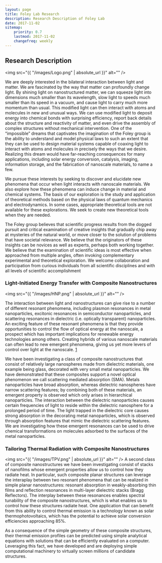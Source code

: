 ```yaml
---
layout: page
title: Foley Lab Research
description: Research Description of Foley Lab
date: 2017-11-02
sitemap:
    priority: 0.7
    lastmod: 2017-11-02
    changefreq: weekly
---
```

## Research Description

<span class="image left"><img src="{{ "/images/Logo.png" | absolute_url }}" alt="" /></span>

<!-- The Foley group works by the motto the difficult we do immediately, the impossible takes a little longer. -->
We are deeply interested in the bilateral interaction between light and matter. We are fascinated by the way that matter can profoundly change light. By shining light on nanostructured matter, we can squeeze light into dimensions much smaller than its wavelength, slow light to speeds much smaller than its speed in a vacuum, and cause light to carry much more momentum than usual. This modified light can then interact with atoms and molecules in new and unusual ways. We can use modified light to deposit energy into chemical bonds with surprising efficiency, report back details about the structure and reactivity of matter, and even drive the assembly of complex structures without mechanical intervention. One of the “impossible” dreams that captivates the imagination of the Foley group is the ability to understand and model physical laws to such an extent that they can be used to design material systems capable of coaxing light to interact with atoms and molecules in precisely the ways that we desire. Realizing this dream would have far-reaching consequences for many applications, including solar energy conversion, catalysis, imaging, information storage, and the fabrication of nanoscale materials, to name a few. 

We pursue these interests by seeking to discover and elucidate new phenomena that occur when light interacts with nanoscale materials. We also explore how these phenomena can induce change in material and chemical systems. The basis of our exploration is the study and application of theoretical methods based on the physical laws of quantum mechanics and electrodynamics. In some cases, appropriate theoretical tools are not available for these explorations. We seek to create new theoretical tools when they are needed. 

The Foley group believes that scientific progress results from the dogged pursuit and critical examination of creative insights that gradually chip away at mysteries of the natural world, or move closer to the solution of problems that have societal relevance. We believe that the originators of these insights can be novices as well as experts, perhaps both working together. We believe that the examination of scientific ideas is most effective when approached from multiple angles, often invoking complementary experimental and theoretical exploration. We welcome collaboration and participation from curious individuals from all scientific disciplines and with all levels of scientific accomplishment

### Light-Initiated Energy Transfer with Composite Nanostructures
<span class="image left"><img src="{{ "/images/HNP.png" | absolute_url }}" alt="" /></span>
<!-- <div class="box"> <p> -->
The interaction between light and nanostructures can give rise to a number of different resonant phenomena, including plasmon resonances in metal nanoparticles, excitonic resonances in semiconductor nanoparticles, and scattering resonances in dielectric (i.e. optically transparent) nanoparticles.  An exciting feature of these resonant phenomena is that they provide opportunities to control the flow of optical energy at the nanoscale, a prospect which has important implications for renewable energy technologies among others.  Creating hybrids of various nanoscale materials can often lead to new emergent phenomena, giving us yet more levers of control over light at the nanoscale. [1](/assets/pubs/acsphotonics_SMA.pdf)

We have been investigating a class of composite nanostructures that consist of relatively large nanospheres made from dielectric materials, one example being glass, decorated with very small metal nanoparticles.  We have demonstrated that these composites support a novel optical phenomenon we call scattering mediated absorption (SMA). Metals nanoparticles have broad absorption, whereas dielectric nanospheres have narrow scattering features; by combining both of these materials, an emergent property is observed which only arises in hierarchical nanoparticles. The interaction between the dielectric nanoparticles causes certain frequencies of light to reside within the dielectric nanosphere for a prolonged period of time. The light trapped in the dielectric core causes strong absorption in the decorating metal nanoparticles, which is observed through absorption features that mimic the dielectric scattering features.  We are investigating how these emergent resonances can be used to drive chemical transformations on molecules adsorbed to the surfaces of the metal nanoparticles.

<!--  </p> </div>  -->

### Tailoring Thermal Radiation with Composite Nanostructures 
<!-- <div class="box"> <p>  -->
<span class="image left"><img src="{{ "/images/TPV.png" | absolute_url }}" alt="" /></span>
A second class of composite nanostructures we have been investigating consist of stacks of nanofilms whose emergent properties allow us to control how they radiate heat.  In particular, such composite planar structures can leverage the interaplay between two resonant phenomena that can be realized in simple planar nanostructures: resonant absorption in weakly-absorbing thin films and reflection resonances in multi-layer dielectric stacks (Bragg Reflectors). The interplay between these resonances enables spectral tunability of the composite nanostructures, 
which is what enables us to control how these structures
radiate heat.  One application that can benefit from this ability to control thermal emission 
is a technology known as solar thermophotovoltaics, which 
has the potential to achieve solar conversion efficiencies approaching 85%.

As a consequence of the simple geometry of these composite structures, their thermal emission profiles can be
predicted using simple analytical equations with solutions that can be efficiently evaluated on a computer.  Leveraging this
fact, we have developed and are deploying
simple computational machinery to virtually screen millions of candidate structures.  


 <!--  </p> </div> . -->

